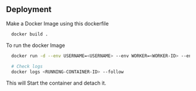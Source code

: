 
## Deployment

Make a Docker Image using this dockerfile 

```bash
  docker build .
```

To run the docker Image

```bash
  docker run -d --env USERNAME=<USERNAME> --env WORKER=<WORKER-ID> --env PASS=<WORKER-PASSWORD> <IMAGE-ID>
  
  # Check logs 
  docker logs <RUNNING-CONTAINER-ID> --follow
```

This will Start the container and detach it.
